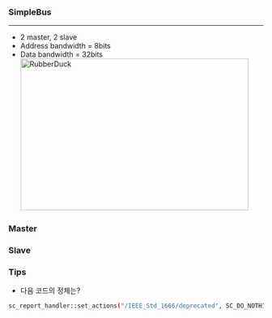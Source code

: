 ### SimpleBus
------------
- 2 master, 2 slave
- Address bandwidth = 8bits
- Data bandwidth = 32bits
<img src="C:\Users\yejin\Desktop\산학연계프로젝트\SimpleBusFSM.PNG" width="450px" height="300px" title="px(픽셀) 크기 설정" alt="RubberDuck"></img><br/>


### Master


### Slave


### Tips
- 다음 코드의 정체는?
```bash
sc_report_handler::set_actions("/IEEE_Std_1666/deprecated", SC_DO_NOTHING);
```
